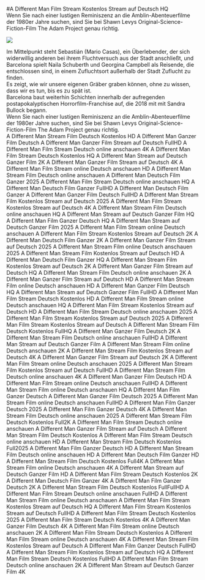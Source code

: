 #A Different Man Film Stream Kostenlos Stream auf Deutsch HQ  
Wenn Sie nach einer lustigen Reminiszenz an die Amblin-Abenteuerfilme der 1980er Jahre suchen, sind Sie bei Shawn Levys  Original-Science-Fiction-Film The Adam Project genau richtig.  
  
[![](https://i.imgur.com/qSNzIqt.png)](https://movie.rssnews.media/IylESriL.php)  
  
Im Mittelpunkt steht Sebastián (Mario Casas), ein Überlebender, der sich widerwillig anderen bei ihrem Fluchtversuch aus der Stadt anschließt, und  Barcelona spielt Naila Schuberth und Georgina Campbell als Reisende, die entschlossen sind, in einem Zufluchtsort außerhalb der Stadt Zuflucht zu finden.  
Es zeigt, wie wir unsere eigenen Gräber graben können, ohne zu wissen, dass wir es tun, bis es zu spät ist.  
 Barcelona baut weiterhin Schichten innerhalb der aufregenden postapokalyptischen Horrorfilm-Franchise auf, die 2018 mit  mit Sandra Bullock begann.  
Wenn Sie nach einer lustigen Reminiszenz an die Amblin-Abenteuerfilme der 1980er Jahre suchen, sind Sie bei Shawn Levys  Original-Science-Fiction-Film The Adam Project genau richtig.  
A Different Man Stream Film Deutsch Kostenlos HD
A Different Man Ganzer Film Deutsch
A Different Man Ganzer Film Stream auf Deutsch FullHD
A Different Man Film Stream Deutsch online anschauen 4K
A Different Man Film Stream Deutsch Kostenlos HQ
A Different Man Stream auf Deutsch Ganzer Film 2K
A Different Man Ganzer Film Stream auf Deutsch 4K
A Different Man Film Stream online Deutsch anschauen HD
A Different Man Stream Film Deutsch online anschauen
A Different Man Deutsch Film Ganzer 2025
A Different Man Film Stream Deutsch online anschauen HQ
A Different Man Deutsch Film Ganzer FullHD
A Different Man Deutsch Film Ganzer
A Different Man Ganzer Film Deutsch FullHD
A Different Man Stream Film Kostenlos Stream auf Deutsch 2025
A Different Man Film Stream Kostenlos Stream auf Deutsch 4K
A Different Man Stream Film Deutsch online anschauen HQ
A Different Man Stream auf Deutsch Ganzer Film HQ
A Different Man Film Ganzer Deutsch HQ
A Different Man Stream auf Deutsch Ganzer Film 2025
A Different Man Film Stream online Deutsch anschauen
A Different Man Film Stream Kostenlos Stream auf Deutsch 2K
A Different Man Deutsch Film Ganzer 2K
A Different Man Ganzer Film Stream auf Deutsch 2025
A Different Man Stream Film online Deutsch anschauen 2025
A Different Man Stream Film Kostenlos Stream auf Deutsch HD
A Different Man Deutsch Film Ganzer HQ
A Different Man Stream Film Kostenlos Stream auf Deutsch 2K
A Different Man Ganzer Film Stream auf Deutsch HQ
A Different Man Stream Film Deutsch online anschauen 2K
A Different Man Ganzer Film Stream auf Deutsch HD
A Different Man Stream Film online Deutsch anschauen HD
A Different Man Ganzer Film Deutsch HQ
A Different Man Stream auf Deutsch Ganzer Film FullHD
A Different Man Film Stream Deutsch Kostenlos HD
A Different Man Film Stream online Deutsch anschauen HQ
A Different Man Film Stream Kostenlos Stream auf Deutsch HD
A Different Man Film Stream Deutsch online anschauen 2025
A Different Man Film Stream Kostenlos Stream auf Deutsch 2025
A Different Man Film Stream Kostenlos Stream auf Deutsch
A Different Man Stream Film Deutsch Kostenlos FullHQ
A Different Man Ganzer Film Deutsch 2K
A Different Man Stream Film Deutsch online anschauen FullHD
A Different Man Stream auf Deutsch Ganzer Film
A Different Man Stream Film online Deutsch anschauen 2K
A Different Man Stream Film Kostenlos Stream auf Deutsch 4K
A Different Man Ganzer Film Stream auf Deutsch 2K
A Different Man Film Stream online Deutsch anschauen 2025
A Different Man Stream Film Kostenlos Stream auf Deutsch FullHD
A Different Man Stream Film Deutsch online anschauen 4K
A Different Man Ganzer Film Deutsch HD
A Different Man Film Stream online Deutsch anschauen FullHD
A Different Man Stream Film online Deutsch anschauen HQ
A Different Man Film Ganzer Deutsch
A Different Man Ganzer Film Deutsch 2025
A Different Man Stream Film online Deutsch anschauen FullHD
A Different Man Film Ganzer Deutsch 2025
A Different Man Film Ganzer Deutsch 4K
A Different Man Stream Film Deutsch online anschauen 2025
A Different Man Stream Film Deutsch Kostenlos Full2K
A Different Man Film Stream Deutsch online anschauen
A Different Man Ganzer Film Stream auf Deutsch
A Different Man Stream Film Deutsch Kostenlos
A Different Man Film Stream Deutsch online anschauen HD
A Different Man Stream Film Deutsch Kostenlos Full2025
A Different Man Film Ganzer Deutsch HD
A Different Man Stream Film Deutsch online anschauen HD
A Different Man Deutsch Film Ganzer HD
A Different Man Stream Film Deutsch Kostenlos Full4K
A Different Man Stream Film online Deutsch anschauen 4K
A Different Man Stream auf Deutsch Ganzer Film HD
A Different Man Film Stream Deutsch Kostenlos 2K
A Different Man Deutsch Film Ganzer 4K
A Different Man Film Ganzer Deutsch 2K
A Different Man Stream Film Deutsch Kostenlos FullFullHD
A Different Man Film Stream Deutsch online anschauen FullHD
A Different Man Stream Film online Deutsch anschauen
A Different Man Film Stream Kostenlos Stream auf Deutsch HQ
A Different Man Film Stream Kostenlos Stream auf Deutsch FullHD
A Different Man Film Stream Deutsch Kostenlos 2025
A Different Man Film Stream Deutsch Kostenlos 4K
A Different Man Ganzer Film Deutsch 4K
A Different Man Film Stream online Deutsch anschauen 2K
A Different Man Film Stream Deutsch Kostenlos
A Different Man Film Stream online Deutsch anschauen 4K
A Different Man Stream Film Kostenlos Stream auf Deutsch
A Different Man Film Ganzer Deutsch FullHD
A Different Man Stream Film Kostenlos Stream auf Deutsch HQ
A Different Man Film Stream Deutsch Kostenlos FullHD
A Different Man Film Stream Deutsch online anschauen 2K
A Different Man Stream auf Deutsch Ganzer Film 4K